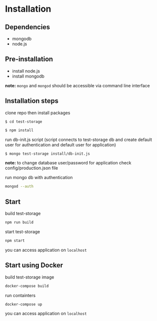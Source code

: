 # Installation

## Dependencies

- mongodb
- node.js

## Pre-installation

- install node.js
- install mongodb

__note:__ `mongo` and `mongod` should be accessible via command line interface

## Installation steps

clone repo then install packages

```
$ cd test-storage
```

```bash
$ npm install
```

run db-init.js script (script connects to test-storage db and create default user for authentication and default user for application)

```bash
$ mongo test-storage install/db-init.js
```

__note:__ to change database user/password for application check config/production.json file

run mongo db with authentication

```bash
mongod --auth
```

## Start

build test-storage

```bash
npm run build
```
start test-storage
```bash
npm start
```

you can access application on `localhost`

## Start using Docker

build test-storage image

```bash
docker-compose build
```

run containters

```bash
docker-compose up
```

you can access application on `localhost`
